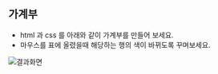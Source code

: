 ## 가계부

* html 과 css 를 아래와 같이 가계부를 만들어 보세요. 
* 마우스를 표에 올렸을때 해당하는 행의 색이 바뀌도록 꾸며보세요.

![결과화면](/material/images/dulumary/web/front/css/test03_result.png)